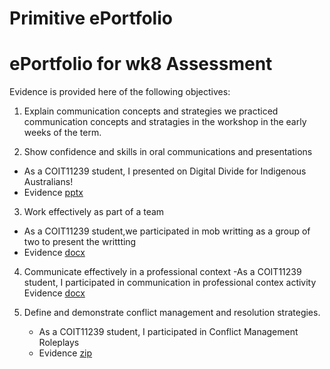 
# Primitive ePortfolio
#  ePortfolio for wk8 Assessment

Evidence is provided here of the following objectives:

1. Explain communication concepts and strategies
 we practiced communication concepts and stratagies in the workshop in the early weeks of the term.

2. Show confidence and skills in oral communications and presentations
 - As a COIT11239 student, I presented on Digital Divide for Indigenous Australians!
 -  Evidence
[pptx](https://github.com/kaustuvNepal/kaustuvNepal/files/8675219/presentation.1.pptx)

3. Work effectively as part of a team
 - As a COIT11239 student,we participated in mob writting as a group of two to present the writtting
 -  Evidence
[docx](https://github.com/kaustuvNepal/kaustuvNepal/files/8675275/summary.draft.docx)


4. Communicate effectively in a professional context
 -As a COIT11239 student, I participated in communication in professional contex activity
 Evidence
 [docx](https://github.com/kaustuvNepal/kaustuvNepal/files/8675236/New.Microsoft.Word.Document.docx)

5. Define and demonstrate conflict management and resolution strategies.
     - As a COIT11239 student, I participated in Conflict Management Roleplays 
     -  Evidence
[zip](https://github.com/kaustuvNepal/kaustuvNepal/files/8675212/wk.4.zip)

#  
